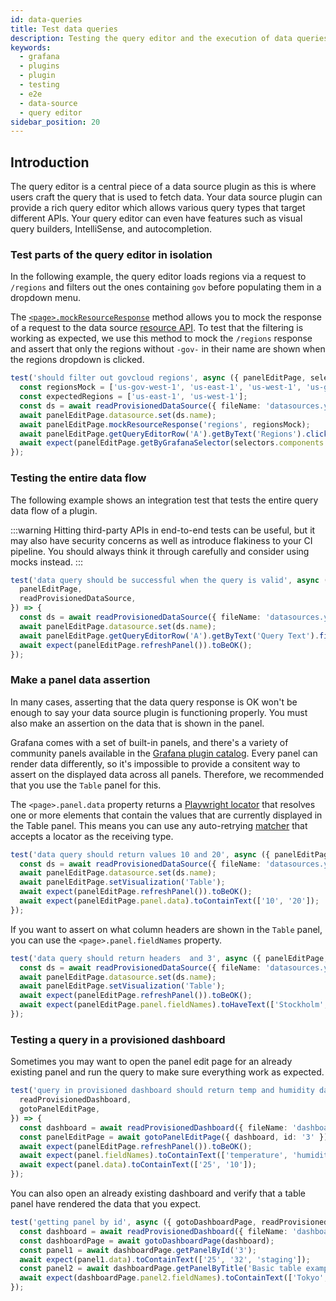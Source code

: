 ```yaml
---
id: data-queries
title: Test data queries
description: Testing the query editor and the execution of data queries
keywords:
  - grafana
  - plugins
  - plugin
  - testing
  - e2e
  - data-source
  - query editor
sidebar_position: 20
---
```


## Introduction

The query editor is a central piece of a data source plugin as this is where users craft the query that is used to fetch data. Your data source plugin can provide a rich query editor which allows various query types that target different APIs. Your query editor can even have features such as visual query builders, IntelliSense, and autocompletion.

### Test parts of the query editor in isolation

In the following example, the query editor loads regions via a request to `/regions` and filters out the ones containing `gov` before populating them in a dropdown menu.

The [`<page>.mockResourceResponse`](https://github.com/grafana/plugin-tools/blob/main/packages/plugin-e2e/src/models/pages/GrafanaPage.ts#L53) method allows you to mock the response of a request to the data source [resource API](https://grafana.com/developers/plugin-tools/introduction/backend-plugins#resources). To test that the filtering is working as expected, we use this method to mock the `/regions` response and assert that only the regions without `-gov-` in their name are shown when the regions dropdown is clicked.

```ts title="queryEditor.spec.ts"
test('should filter out govcloud regions', async ({ panelEditPage, selectors, readProvisionedDataSource }) => {
  const regionsMock = ['us-gov-west-1', 'us-east-1', 'us-west-1', 'us-gov-east-1'];
  const expectedRegions = ['us-east-1', 'us-west-1'];
  const ds = await readProvisionedDataSource({ fileName: 'datasources.yaml' });
  await panelEditPage.datasource.set(ds.name);
  await panelEditPage.mockResourceResponse('regions', regionsMock);
  await panelEditPage.getQueryEditorRow('A').getByText('Regions').click();
  await expect(panelEditPage.getByGrafanaSelector(selectors.components.Select.option)).toHaveText(expectedRegions);
});
```

### Testing the entire data flow

The following example shows an integration test that tests the entire query data flow of a plugin.

:::warning
Hitting third-party APIs in end-to-end tests can be useful, but it may also have security concerns as well as introduce flakiness to your CI pipeline. You should always think it through carefully and consider using mocks instead.
:::

```ts title="queryEditor.spec.ts"
test('data query should be successful when the query is valid', async ({
  panelEditPage,
  readProvisionedDataSource,
}) => {
  const ds = await readProvisionedDataSource({ fileName: 'datasources.yaml' });
  await panelEditPage.datasource.set(ds.name);
  await panelEditPage.getQueryEditorRow('A').getByText('Query Text').fill('SELECT * FROM dataset');
  await expect(panelEditPage.refreshPanel()).toBeOK();
});
```

### Make a panel data assertion

In many cases, asserting that the data query response is OK won't be enough to say your data source plugin is functioning properly. You must also make an assertion on the data that is shown in the panel.

Grafana comes with a set of built-in panels, and there's a variety of community panels available in the [Grafana plugin catalog](https://grafana.com/grafana/plugins/). Every panel can render data differently, so it's impossible to provide a consitent way to assert on the displayed data across all panels. Therefore, we recommended that you use the `Table` panel for this.

The `<page>.panel.data` property returns a [Playwright locator](https://playwright.dev/docs/locators) that resolves one or more elements that contain the values that are currently displayed in the Table panel. This means you can use any auto-retrying [matcher](https://playwright.dev/docs/test-assertions#auto-retrying-assertions) that accepts a locator as the receiving type.

```ts title="queryEditor.spec.ts"
test('data query should return values 10 and 20', async ({ panelEditPage, readProvisionedDataSource }) => {
  const ds = await readProvisionedDataSource({ fileName: 'datasources.yml' });
  await panelEditPage.datasource.set(ds.name);
  await panelEditPage.setVisualization('Table');
  await expect(panelEditPage.refreshPanel()).toBeOK();
  await expect(panelEditPage.panel.data).toContainText(['10', '20']);
});
```

If you want to assert on what column headers are shown in the `Table` panel, you can use the `<page>.panel.fieldNames` property.

```ts title="queryEditor.spec.ts"
test('data query should return headers  and 3', async ({ panelEditPage, readProvisionedDataSource }) => {
  const ds = await readProvisionedDataSource({ fileName: 'datasources.yml' });
  await panelEditPage.datasource.set(ds.name);
  await panelEditPage.setVisualization('Table');
  await expect(panelEditPage.refreshPanel()).toBeOK();
  await expect(panelEditPage.panel.fieldNames).toHaveText(['Stockholm', 'Vienna']);
});
```

### Testing a query in a provisioned dashboard

Sometimes you may want to open the panel edit page for an already existing panel and run the query to make sure everything work as expected.

```ts
test('query in provisioned dashboard should return temp and humidity data', async ({
  readProvisionedDashboard,
  gotoPanelEditPage,
}) => {
  const dashboard = await readProvisionedDashboard({ fileName: 'dashboard.json' });
  const panelEditPage = await gotoPanelEditPage({ dashboard, id: '3' });
  await expect(panelEditPage.refreshPanel()).toBeOK();
  await expect(panel.fieldNames).toContainText(['temperature', 'humidity']);
  await expect(panel.data).toContainText(['25', '10']);
});
```

You can also open an already existing dashboard and verify that a table panel have rendered the data that you expect.

```ts
test('getting panel by id', async ({ gotoDashboardPage, readProvisionedDashboard }) => {
  const dashboard = await readProvisionedDashboard({ fileName: 'dashboard.json' });
  const dashboardPage = await gotoDashboardPage(dashboard);
  const panel1 = await dashboardPage.getPanelById('3');
  await expect(panel1.data).toContainText(['25', '32', 'staging']);
  const panel2 = await dashboardPage.getPanelByTitle('Basic table example');
  await expect(dashboardPage.panel2.fieldNames).toContainText(['Tokyo', 'Berlin']);
});
```
